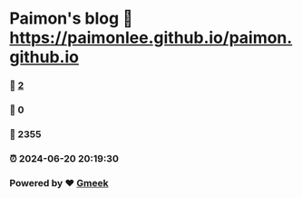 # Paimon's blog :link: https://paimonlee.github.io/paimon.github.io 
### :page_facing_up: [2](https://paimonlee.github.io/paimon.github.io/tag.html) 
### :speech_balloon: 0 
### :hibiscus: 2355 
### :alarm_clock: 2024-06-20 20:19:30 
### Powered by :heart: [Gmeek](https://github.com/Meekdai/Gmeek)
